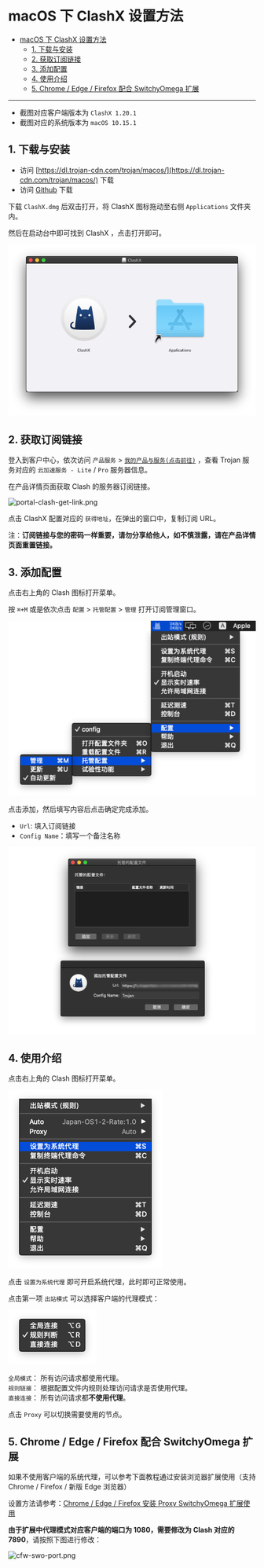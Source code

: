 # macOS 下 ClashX 设置方法
- [macOS 下 ClashX 设置方法](#macos-下-clashx-设置方法)
  - [1. 下载与安装](#1-下载与安装)
  - [2. 获取订阅链接](#2-获取订阅链接)
  - [3. 添加配置](#3-添加配置)
  - [4. 使用介绍](#4-使用介绍)
  - [5. Chrome / Edge / Firefox 配合 SwitchyOmega 扩展](#5-chrome--edge--firefox-配合-switchyomega-扩展)

---

- 截图对应客户端版本为 `ClashX 1.20.1`
- 截图对应的系统版本为 `macOS 10.15.1`

## 1. 下载与安装 

- 访问 [https://dl.trojan-cdn.com/trojan/macos/](https://dl.trojan-cdn.com/trojan/macos/) 下载
- 访问 [Github](https://github.com/yichengchen/clashX/releases) 下载

下载 `ClashX.dmg` 后双击打开，将 ClashX 图标拖动至右侧 `Applications` 文件夹内。

然后在启动台中即可找到 ClashX ，点击打开即可。

![clashx-install.png](/images/trojan/clashx/clashx-install.png)

## 2. 获取订阅链接

登入到客户中心，依次访问 `产品服务` > [`我的产品与服务(点击前往)`](https://portal.shadowsocks.au/clientarea.php?action=products) ，查看 Trojan 服务对应的 `云加速服务 - Lite` / `Pro` 服务器信息。

在产品详情页面获取 Clash 的服务器订阅链接。

![portal-clash-get-link.png](/images/portal-clash-get-link.png)

点击 ClashX 配置对应的 `获得地址`，在弹出的窗口中，复制订阅 URL。

注：**订阅链接与您的密码一样重要，请勿分享给他人，如不慎泄露，请在产品详情页面重置链接。**

## 3. 添加配置

点击右上角的 Clash 图标打开菜单。

按 `⌘+M` 或是依次点击 `配置` > `托管配置` > `管理` 打开订阅管理窗口。

![clashx-add-01.png](/images/trojan/clashx/clashx-add-01.png)

点击添加，然后填写内容后点击确定完成添加。

- `Url`: 填入订阅链接
- `Config Name`：填写一个备注名称

![clashx-add-02.png](/images/trojan/clashx/clashx-add-02.png)

## 4. 使用介绍

点击右上角的 Clash 图标打开菜单。

![clashx-menu.png](/images/trojan/clashx/clashx-menu.png)

点击 `设置为系统代理` 即可开启系统代理，此时即可正常使用。

点击第一项 `出站模式` 可以选择客户端的代理模式：

![clashx-mode.png](/images/trojan/clashx/clashx-mode.png)

`全局模式`： 所有访问请求都使用代理。  
`规则链接`： 根据配置文件内规则处理访问请求是否使用代理。  
`直接连接`： 所有访问请求都**不使用代理**。  

点击 `Proxy` 可以切换需要使用的节点。

## 5. Chrome / Edge / Firefox 配合 SwitchyOmega 扩展

如果不使用客户端的系统代理，可以参考下面教程通过安装浏览器扩展使用（支持 Chrome / Firefox / 新版 Edge 浏览器）

设置方法请参考：[Chrome / Edge / Firefox 安装 Proxy SwitchyOmega 扩展使用](/zh_CN/browser/proxy-switchyomega-setup-guide.md)

**由于扩展中代理模式对应客户端的端口为 1080，需要修改为 Clash 对应的 7890**，请按照下图进行修改：

![cfw-swo-port.png](/images/trojan/clash-win/cfw-swo-port.png)